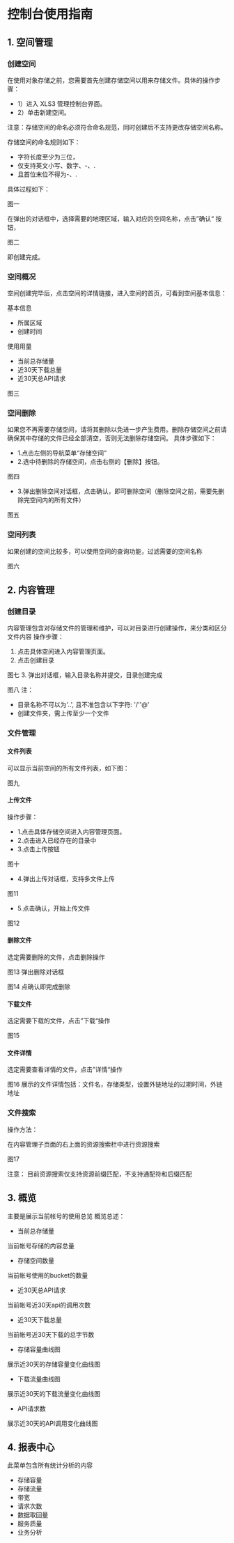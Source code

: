# 控制台使用指南
## 1. 空间管理
### 创建空间
   在使用对象存储之前，您需要首先创建存储空间以用来存储文件。具体的操作步骤：
   - 1）进入 XLS3 管理控制台界面。
   - 2）单击新建空间。
   
   注意：存储空间的命名必须符合命名规范，同时创建后不支持更改存储空间名称。
   
   存储空间的命名规则如下：
   - 字符长度至少为三位，
   - 仅支持英文小写、数字、-、.
   - 且首位末位不得为-、.
   
具体过程如下：

图一

在弹出的对话框中，选择需要的地理区域，输入对应的空间名称，点击”确认“ 按钮，

图二

即创建完成。

### 空间概况
空间创建完毕后，点击空间的详情链接，进入空间的首页，可看到空间基本信息：

基本信息
- 所属区域
- 创建时间

使用用量
- 当前总存储量 
- 近30天下载总量   
- 近30天总API请求
   
图三
### 空间删除

如果您不再需要存储空间，请将其删除以免进一步产生费用。删除存储空间之前请确保其中存储的文件已经全部清空，否则无法删除存储空间。
具体步骤如下：
- 1.点击左侧的导航菜单“存储空间”
- 2.选中待删除的存储空间，点击右侧的【删除】按钮。

图四
- 3.弹出删除空间对话框，点击确认，即可删除空间（删除空间之前，需要先删除完空间内的所有文件）

图五
### 空间列表
如果创建的空间比较多，可以使用空间的查询功能，过滤需要的空间名称

图六

## 2. 内容管理
### 创建目录
内容管理包含对存储文件的管理和维护，可以对目录进行创建操作，来分类和区分文件内容
操作步骤：
1. 点击具体空间进入内容管理页面。
2. 点击创建目录

图七
3. 弹出对话框，输入目录名称并提交，目录创建完成

图八
注：

- 目录名称不可以为'..', 且不准包含以下字符: '/''@'
- 创建文件夹，需上传至少一个文件

### 文件管理
#### 文件列表

可以显示当前空间的所有文件列表，如下图：

图九
#### 上传文件

操作步骤：
- 1.点击具体存储空间进入内容管理页面。
- 2.点击进入已经存在的目录中
- 3.点击上传按钮

图十
- 4.弹出上传对话框，支持多文件上传

图11
- 5.点击确认，开始上传文件

图12
#### 删除文件

选定需要删除的文件，点击删除操作

图13
弹出删除对话框

图14
点确认即完成删除
#### 下载文件

选定需要下载的文件，点击”下载“操作

图15
#### 文件详情

选定需要查看详情的文件，点击”详情“操作

图16
展示的文件详情包括：文件名，存储类型，设置外链地址的过期时间，外链地址

### 文件搜索
操作方法：

在内容管理子页面的右上面的资源搜索栏中进行资源搜索

图17

注意：
目前资源搜索仅支持资源前缀匹配，不支持通配符和后缀匹配

## 3. 概览
 
   主要是展示当前帐号的使用总览
   概览总述：
   - 当前总存储量 
   
   当前帐号存储的内容总量
   - 存储空间数量
   
   当前帐号使用的bucket的数量
   - 近30天总API请求
   
   当前帐号近30天api的调用次数
   - 近30天下载总量
   
   当前帐号近30天下载的总字节数
   
   - 存储容量曲线图
   
   展示近30天的存储容量变化曲线图
   - 下载流量曲线图
   
   展示近30天的下载流量变化曲线图
   - API请求数
   
   展示近30天的API调用变化曲线图
## 4. 报表中心
   此菜单包含所有统计分析的内容
   - 存储容量
   - 存储流量
   - 带宽
   - 请求次数
   - 数据取回量
   - 服务质量
   - 业务分析
